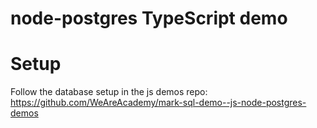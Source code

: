 # node-postgres TypeScript demo

# Setup

Follow the database setup in the js demos repo:
https://github.com/WeAreAcademy/mark-sql-demo--js-node-postgres-demos
